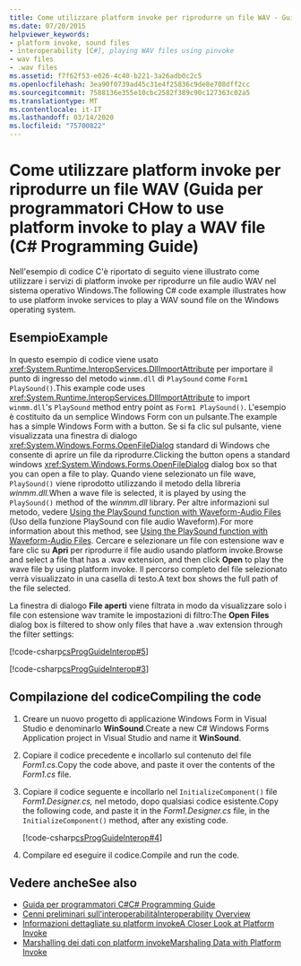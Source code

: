 ```yaml
---
title: Come utilizzare platform invoke per riprodurre un file WAV - Guida per programmatori C
ms.date: 07/20/2015
helpviewer_keywords:
- platform invoke, sound files
- interoperability [C#], playing WAV files using pinvoke
- wav files
- .wav files
ms.assetid: f7f62f53-e026-4c40-b221-3a26adb0c2c5
ms.openlocfilehash: 3ea90f0739ad45c31e4f25836c9de8e708dff2cc
ms.sourcegitcommit: 7588136e355e10cbc2582f389c90c127363c02a5
ms.translationtype: MT
ms.contentlocale: it-IT
ms.lasthandoff: 03/14/2020
ms.locfileid: "75700822"
---
```

# <a name="how-to-use-platform-invoke-to-play-a-wav-file-c-programming-guide"></a><span data-ttu-id="353e6-102">Come utilizzare platform invoke per riprodurre un file WAV (Guida per programmatori C</span><span class="sxs-lookup"><span data-stu-id="353e6-102">How to use platform invoke to play a WAV file (C# Programming Guide)</span></span>

<span data-ttu-id="353e6-103">Nell'esempio di codice C'è riportato di seguito viene illustrato come utilizzare i servizi di platform invoke per riprodurre un file audio WAV nel sistema operativo Windows.</span><span class="sxs-lookup"><span data-stu-id="353e6-103">The following C# code example illustrates how to use platform invoke services to play a WAV sound file on the Windows operating system.</span></span>

## <a name="example"></a><span data-ttu-id="353e6-104">Esempio</span><span class="sxs-lookup"><span data-stu-id="353e6-104">Example</span></span>

<span data-ttu-id="353e6-105">In questo esempio di codice viene usato <xref:System.Runtime.InteropServices.DllImportAttribute> per importare il punto di ingresso del metodo `winmm.dll` di `PlaySound` come `Form1 PlaySound()`.</span><span class="sxs-lookup"><span data-stu-id="353e6-105">This example code uses <xref:System.Runtime.InteropServices.DllImportAttribute> to import `winmm.dll`'s `PlaySound` method entry point as `Form1 PlaySound()`.</span></span> <span data-ttu-id="353e6-106">L'esempio è costituito da un semplice Windows Form con un pulsante.</span><span class="sxs-lookup"><span data-stu-id="353e6-106">The example has a simple Windows Form with a button.</span></span> <span data-ttu-id="353e6-107">Se si fa clic sul pulsante, viene visualizzata una finestra di dialogo <xref:System.Windows.Forms.OpenFileDialog> standard di Windows che consente di aprire un file da riprodurre.</span><span class="sxs-lookup"><span data-stu-id="353e6-107">Clicking the button opens a standard windows <xref:System.Windows.Forms.OpenFileDialog> dialog box so that you can open a file to play.</span></span> <span data-ttu-id="353e6-108">Quando viene selezionato un file wave, `PlaySound()` viene riprodotto utilizzando il metodo della libreria *winmm.dll.*</span><span class="sxs-lookup"><span data-stu-id="353e6-108">When a wave file is selected, it is played by using the `PlaySound()` method of the *winmm.dll* library.</span></span> <span data-ttu-id="353e6-109">Per altre informazioni sul metodo, vedere [Using the PlaySound function with Waveform-Audio Files ](https://docs.microsoft.com/windows/desktop/multimedia/using-playsound-to-play-waveform-audio-files) (Uso della funzione PlaySound con file audio Waveform).</span><span class="sxs-lookup"><span data-stu-id="353e6-109">For more information about this method, see [Using the PlaySound function with Waveform-Audio Files](https://docs.microsoft.com/windows/desktop/multimedia/using-playsound-to-play-waveform-audio-files).</span></span> <span data-ttu-id="353e6-110">Cercare e selezionare un file con estensione wav e fare clic su **Apri** per riprodurre il file audio usando platform invoke.</span><span class="sxs-lookup"><span data-stu-id="353e6-110">Browse and select a file that has a .wav extension, and then click **Open** to play the wave file by using platform invoke.</span></span> <span data-ttu-id="353e6-111">Il percorso completo del file selezionato verrà visualizzato in una casella di testo.</span><span class="sxs-lookup"><span data-stu-id="353e6-111">A text box shows the full path of the file selected.</span></span>

<span data-ttu-id="353e6-112">La finestra di dialogo **File aperti** viene filtrata in modo da visualizzare solo i file con estensione wav tramite le impostazioni di filtro:</span><span class="sxs-lookup"><span data-stu-id="353e6-112">The **Open Files** dialog box is filtered to show only files that have a .wav extension through the filter settings:</span></span>

[!code-csharp[csProgGuideInterop#5](~/samples/snippets/csharp/VS_Snippets_VBCSharp/csProgGuideInterop/CS/WinSound.cs#5)]

[!code-csharp[csProgGuideInterop#3](~/samples/snippets/csharp/VS_Snippets_VBCSharp/csProgGuideInterop/CS/WinSound.cs#3)]

## <a name="compiling-the-code"></a><span data-ttu-id="353e6-113">Compilazione del codice</span><span class="sxs-lookup"><span data-stu-id="353e6-113">Compiling the code</span></span>

1. <span data-ttu-id="353e6-114">Creare un nuovo progetto di applicazione Windows Form in Visual Studio e denominarlo **WinSound**.</span><span class="sxs-lookup"><span data-stu-id="353e6-114">Create a new C# Windows Forms Application project in Visual Studio and name it **WinSound**.</span></span>

2. <span data-ttu-id="353e6-115">Copiare il codice precedente e incollarlo sul contenuto del file *Form1.cs.*</span><span class="sxs-lookup"><span data-stu-id="353e6-115">Copy the code above, and paste it over the contents of the *Form1.cs* file.</span></span>

3. <span data-ttu-id="353e6-116">Copiare il codice seguente e incollarlo nel `InitializeComponent()` file *Form1.Designer.cs,* nel metodo, dopo qualsiasi codice esistente.</span><span class="sxs-lookup"><span data-stu-id="353e6-116">Copy the following code, and paste it in the *Form1.Designer.cs* file, in the `InitializeComponent()` method, after any existing code.</span></span>

     [!code-csharp[csProgGuideInterop#4](~/samples/snippets/csharp/VS_Snippets_VBCSharp/csProgGuideInterop/CS/WinSound.cs#4)]

4. <span data-ttu-id="353e6-117">Compilare ed eseguire il codice.</span><span class="sxs-lookup"><span data-stu-id="353e6-117">Compile and run the code.</span></span>

## <a name="see-also"></a><span data-ttu-id="353e6-118">Vedere anche</span><span class="sxs-lookup"><span data-stu-id="353e6-118">See also</span></span>

- [<span data-ttu-id="353e6-119">Guida per programmatori C#</span><span class="sxs-lookup"><span data-stu-id="353e6-119">C# Programming Guide</span></span>](../index.md)
- [<span data-ttu-id="353e6-120">Cenni preliminari sull'interoperabilità</span><span class="sxs-lookup"><span data-stu-id="353e6-120">Interoperability Overview</span></span>](interoperability-overview.md)
- [<span data-ttu-id="353e6-121">Informazioni dettagliate su platform invoke</span><span class="sxs-lookup"><span data-stu-id="353e6-121">A Closer Look at Platform Invoke</span></span>](../../../framework/interop/consuming-unmanaged-dll-functions.md#a-closer-look-at-platform-invoke)
- [<span data-ttu-id="353e6-122">Marshalling dei dati con platform invoke</span><span class="sxs-lookup"><span data-stu-id="353e6-122">Marshaling Data with Platform Invoke</span></span>](../../../framework/interop/marshaling-data-with-platform-invoke.md)
